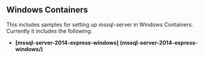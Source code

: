 ## Windows Containers
This includes samples for setting up mssql-server in Windows Containers. Currently it includes the following:
- __[mssql-server-2014-express-windows] (mssql-server-2014-express-windows/)__
